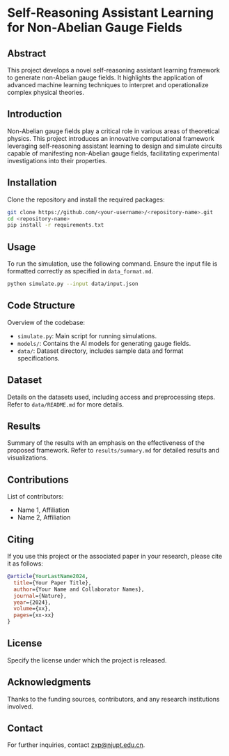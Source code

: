 
# Self-Reasoning Assistant Learning for Non-Abelian Gauge Fields

## Abstract
This project develops a novel self-reasoning assistant learning framework to generate non-Abelian gauge fields. It highlights the application of advanced machine learning techniques to interpret and operationalize complex physical theories.

## Introduction
Non-Abelian gauge fields play a critical role in various areas of theoretical physics. This project introduces an innovative computational framework leveraging self-reasoning assistant learning to design and simulate circuits capable of manifesting non-Abelian gauge fields, facilitating experimental investigations into their properties.

## Installation
Clone the repository and install the required packages:
```bash
git clone https://github.com/<your-username>/<repository-name>.git
cd <repository-name>
pip install -r requirements.txt
```

## Usage
To run the simulation, use the following command. Ensure the input file is formatted correctly as specified in `data_format.md`.
```bash
python simulate.py --input data/input.json
```

## Code Structure
Overview of the codebase:
- `simulate.py`: Main script for running simulations.
- `models/`: Contains the AI models for generating gauge fields.
- `data/`: Dataset directory, includes sample data and format specifications.

## Dataset
Details on the datasets used, including access and preprocessing steps. Refer to `data/README.md` for more details.

## Results
Summary of the results with an emphasis on the effectiveness of the proposed framework. Refer to `results/summary.md` for detailed results and visualizations.

## Contributions
List of contributors:
- Name 1, Affiliation
- Name 2, Affiliation

## Citing
If you use this project or the associated paper in your research, please cite it as follows:
```bibtex
@article{YourLastName2024,
  title={Your Paper Title},
  author={Your Name and Collaborator Names},
  journal={Nature},
  year={2024},
  volume={xx},
  pages={xx-xx}
}
```

## License
Specify the license under which the project is released.

## Acknowledgments
Thanks to the funding sources, contributors, and any research institutions involved.

## Contact
For further inquiries, contact [zxp@njupt.edu.cn](mailto:your.email@example.com).
